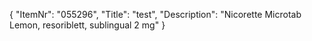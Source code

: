 {
  "ItemNr": "055296",
  "Title": "test",
  "Description": "Nicorette Microtab Lemon, resoriblett, sublingual 2 mg"
}